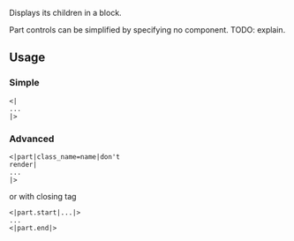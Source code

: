 Displays its children in a block.

Part controls can be simplified by specifying no component. TODO: explain.

## Usage

### Simple

<code><|<br>...<br>|></code>

### Advanced

<code><|part|class_name=name|don't render|<br>...<br>|></code>

or with closing tag

<code><|part.start|...|><br>...<br><|part.end|></code>
